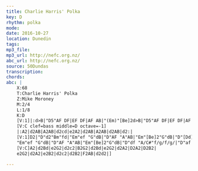```yaml
---
title: Charlie Harris' Polka
key: D
rhythm: polka 
mode:
date: 2016-10-27
location: Dunedin
tags:
mp3_file:
mp3_url: http://nefc.org.nz/
abc_url: http://nefc.org.nz/
source: 50Dundas
transcription:
chords: 
abc: |
    X:68
    T:Charlie Harris' Polka
    Z:Mike Moroney
    M:2/4
    L:1/8
    K:D
    [V:1]|:d>B|"D5"AF DF|EF DF|AF AB|"(Em)"[Be]2d>B|"D5"AF DF|EF DF|AF AB|[Dd]2:|
    [V:C clef=bass middle=D octave=-1]
    |:A2|d2AB|A2AB|d2cd|e2A2|d2AB|A2AB|d2AB|d2:|
    [V:1]D2|"D"d2"Bm"fd|"Em"ef "G"dB|"D"AF "A"AB|"Em"[Be]2"G"dB|"D"[Dd]2 "Bm"fd|"Em"ef "G"dB|"D"AF "A"AB|"D"[Dd]2dB|[Dd]2"Bm"fd|
    "Em"ef "G"dB|"D"AF "A"AB|"Em"[Be]2"G"dB|"D"df "A/C#"f/g/f/g/|"D"af "Bm"f>g|"D"af "A"ef|"D"d2d2|]
    [V:C]A2|d2Bd|e2G2|d2c2|B2G2|d2Bd|e2G2|d2A2|D2A2|D2B2|
    e2G2|d2A2|e2B2|d2c2|d2B2|F2AB|d2d2|]

---
```

